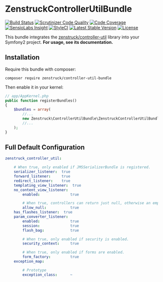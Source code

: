 # ZenstruckControllerUtilBundle

[![Build Status](http://img.shields.io/travis/kbond/ZenstruckControllerUtilBundle.svg?style=flat-square)](https://travis-ci.org/kbond/ZenstruckControllerUtilBundle)
[![Scrutinizer Code Quality](http://img.shields.io/scrutinizer/g/kbond/ZenstruckControllerUtilBundle.svg?style=flat-square)](https://scrutinizer-ci.com/g/kbond/ZenstruckControllerUtilBundle/)
[![Code Coverage](http://img.shields.io/scrutinizer/coverage/g/kbond/ZenstruckControllerUtilBundle.svg?style=flat-square)](https://scrutinizer-ci.com/g/kbond/ZenstruckControllerUtilBundle/)
[![SensioLabs Insight](https://img.shields.io/sensiolabs/i/026a7c2c-45e1-4adf-b86d-2ac8e5eeef5a.svg?style=flat-square)](https://insight.sensiolabs.com/projects/026a7c2c-45e1-4adf-b86d-2ac8e5eeef5a)
[![StyleCI](https://styleci.io/repos/18011090/shield)](https://styleci.io/repos/18011090)
[![Latest Stable Version](http://img.shields.io/packagist/v/zenstruck/controller-util-bundle.svg?style=flat-square)](https://packagist.org/packages/zenstruck/controller-util-bundle)
[![License](http://img.shields.io/packagist/l/zenstruck/controller-util-bundle.svg?style=flat-square)](https://packagist.org/packages/zenstruck/controller-util-bundle)

This bundle integrates the [zenstruck/controller-util](https://github.com/kbond/ControllerUtil) library
into your Symfony2 project.  **For usage, see its documentation.**

## Installation

Require this bundle with composer:

    composer require zenstruck/controller-util-bundle

Then enable it in your kernel:

```php
// app/AppKernel.php
public function registerBundles()
{
    $bundles = array(
        //...
        new Zenstruck\ControllerUtilBundle\ZenstruckControllerUtilBundle(),
        //...
    );
}
```

## Full Default Configuration

```yaml
zenstruck_controller_util:

    # When true, only enabled if JMSSerializerBundle is registered.
    serializer_listener:  true
    forward_listener:     true
    redirect_listener:    true
    templating_view_listener:  true
    no_content_view_listener:
        enabled:              true

        # When true, controllers can return just null, otherwise an empty view is required.
        allow_null:           true
    has_flashes_listener:  true
    param_converter_listener:
        enabled:              true
        session:              true
        flash_bag:            true

        # When true, only enabled if security is enabled.
        security_context:     true

        # When true, only enabled if forms are enabled.
        form_factory:         true
    exception_map:

        # Prototype
        exception_class:      ~
```
